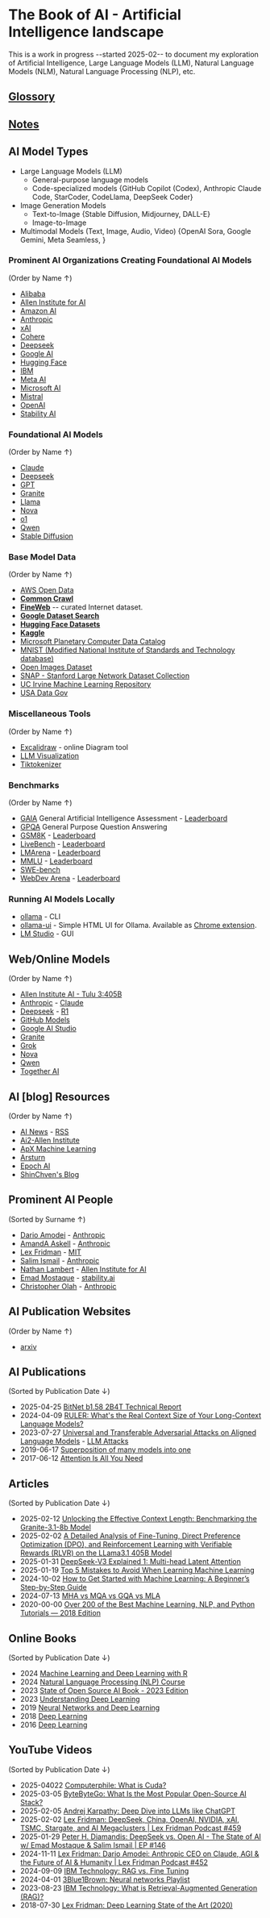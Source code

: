 # The Book of AI - Artificial Intelligence landscape
This is a work in progress --started 2025-02-- to document my exploration of Artificial Intelligence, Large Language Models (LLM), Natural Language Models (NLM), Natural Language Processing (NLP), etc. 


## [Glossory](Glossory.md)
## [Notes](Notes.md)

## AI Model Types
- Large Language Models (LLM)
  - General-purpose language models
  - Code-specialized models {GitHub Copilot (Codex), Anthropic Claude Code, StarCoder, CodeLlama, DeepSeek Coder}
- Image Generation Models
  - Text-to-Image {Stable Diffusion, Midjourney, DALL-E}
  - Image-to-Image
- Multimodal Models (Text, Image, Audio, Video) {OpenAI Sora, Google Gemini, Meta Seamless, }

### Prominent AI Organizations Creating Foundational AI Models
(Order by Name ↑)

- [Alibaba](https://www.alibabacloud.com/en)
- [Allen Institute for AI](https://allenai.org/)
- [Amazon AI](https://aws.amazon.com/machine-learning/)
- [Anthropic](https://www.anthropic.com/)
- [xAI](https://x.ai/)
- [Cohere](https://cohere.ai/)
- [Deepseek](https://www.deepseek.com/)
- [Google AI](https://ai.google/)
- [Hugging Face](https://huggingface.co/)
- [IBM](https://www.ibm.com/granite)
- [Meta AI](https://ai.facebook.com/)
- [Microsoft AI](https://www.microsoft.com/en-us/ai)
- [Mistral](https://mistral.ai/en)
- [OpenAI](https://openai.com/)
- [Stability AI](https://stability.ai/)

### Foundational AI Models
(Order by Name ↑)
- [Claude](https://www.anthropic.com/claude)
- [Deepseek](https://www.deepseek.com/)
- [GPT](https://openai.com/index/gpt-4/)
- [Granite](https://www.ibm.com/granite)
- [Llama](https://www.llama.com/)
- [Nova](https://aws.amazon.com/ai/generative-ai/nova/)
- [o1](https://openai.com/o1/)
- [Qwen](https://huggingface.co/Qwen)
- [Stable Diffusion](https://stability.ai/stable-image)

### Base Model Data
(Order by Name ↑)
- [AWS Open Data](https://aws.amazon.com/marketplace/search/results?trk=8384929b-0eb1-4af3-8996-07aa409646bc&sc_channel=el&FULFILLMENT_OPTION_TYPE=DATA_EXCHANGE&CONTRACT_TYPE=OPEN_DATA_LICENSES&filters=FULFILLMENT_OPTION_TYPE%2CCONTRACT_TYPE)
- [**Common Crawl**](https://commoncrawl.org/)
- [**FineWeb**](https://huggingface.co/spaces/HuggingFaceFW/blogpost-fineweb-v1) -- curated Internet dataset.
- [**Google Dataset Search**](https://datasetsearch.research.google.com/)
- [**Hugging Face Datasets**](https://huggingface.co/datasets)
- [**Kaggle**](https://www.kaggle.com/datasets)
- [Microsoft Planetary Computer Data Catalog](https://planetarycomputer.microsoft.com/catalog)
- [MNIST (Modified National Institute of Standards and Technology database)](https://github.com/cvdfoundation/mnist)
- [Open Images Dataset](https://storage.googleapis.com/openimages/web/index.html)
- [SNAP - Stanford Large Network Dataset Collection](https://snap.stanford.edu/data/)
- [UC Irvine Machine Learning Repository](https://archive.ics.uci.edu/)
- [USA Data Gov](https://data.gov/)

### Miscellaneous Tools
(Order by Name ↑)
- [Excalidraw](https://excalidraw.com/) - online Diagram tool
- [LLM Visualization](https://bbycroft.net/llm)
- [Tiktokenizer](https://tiktokenizer.vercel.app/)

### Benchmarks
(Order by Name ↑)

- [GAIA](https://arxiv.org/abs/2311.12983) General Artificial Intelligence Assessment - [Leaderboard](https://huggingface.co/spaces/gaia-benchmark/leaderboard)
- [GPQA](https://arxiv.org/abs/2311.12983) General Purpose Question Answering
- [GSM8K](https://paperswithcode.com/sota/arithmetic-reasoning-on-gsm8k) - [Leaderboard](https://paperswithcode.com/sota/arithmetic-reasoning-on-gsm8k)
- [LiveBench](https://livebench.ai/#/) - [Leaderboard](https://livebench.ai/#/)
- [LMArena](https://lmarena.ai/) - [Leaderboard](https://lmarena.ai/leaderboard)
- [MMLU](https://arxiv.org/abs/2009.03300) - [Leaderboard](https://paperswithcode.com/sota/multi-task-language-understanding-on-mmlu)
- [SWE-bench](https://www.swebench.com/index.html)
- [WebDev Arena](https://web.lmarena.ai/) - [Leaderboard](https://web.lmarena.ai/leaderboard)


###  Running AI Models Locally

- [ollama](https://ollama.com) - CLI
- [ollama-ui](https://ollama-ui.github.io/ollama-ui/) - Simple HTML UI for Ollama. Available as [Chrome extension](https://chromewebstore.google.com/detail/ollama-ui/cmgdpmlhgjhoadnonobjeekmfcehffco?pli=1).
- [LM Studio](https://lmstudio.ai/) - GUI

## Web/Online Models
(Order by Name ↑)
- [Allen Institute AI - Tulu 3:405B](https://playground.allenai.org/)
- [Anthropic](https://www.anthropic.com/) - [Claude](https://claude.ai/new)
- [Deepseek](https://www.deepseek.com/) - [R1](https://chat.deepseek.com)
- [GitHub Models](https://github.com/marketplace/models)
- [Google AI Studio](https://aistudio.google.com/prompts/new_chat)
- [Granite](https://www.ibm.com/granite/playground/)
- [Grok](https://grok.com/)
- [Nova](https://chat.novaapp.ai/)
- [Qwen](https://chat.qwenlm.ai/)
- [Together AI](https://www.together.ai/)


## AI [blog] Resources
(Order by Name ↑)

- [AI News](https://buttondown.com/ainews) - [RSS](https://buttondown.com/ainews/rss)
- [Ai2-Allen Institute](https://allenai.org/blog)
- [ApX Machine Learning](https://apxml.com/posts)
- [Arsturn](https://www.arsturn.com/blog)
- [Epoch AI](https://epoch.ai/)
- [ShinChven's Blog](https://atlassc.net/)


## Prominent AI People
(Sorted by Surname ↑)

- [Dario Amodei](https://darioamodei.com/) - [Anthropic](https://www.anthropic.com/)
- [AmandA Askell](https://askell.io/) - [Anthropic](https://www.anthropic.com/)
- [Lex Fridman](https://lexfridman.com/) - [MIT](https://www.mit.edu/)
- [Salim Ismail](https://salimismail.com/) - [Anthropic](https://www.anthropic.com/)
- [Nathan Lambert](https://www.interconnects.ai/) - [Allen Institute for AI](https://allenai.org/)
- [Emad Mostaque](https://emad.posthaven.com/) - [stability.ai](https://stability.ai/)
- [Christopher Olah](https://colah.github.io/) - [Anthropic](https://www.anthropic.com/)


## AI Publication Websites
(Order by Name ↑)

- [arxiv](https://arxiv.org/list/cs.AI/recent)


## AI Publications
(Sorted by Publication Date ↓)

- 2025-04-25  [BitNet b1.58 2B4T Technical Report](https://arxiv.org/pdf/2504.12285)
- 2024-04-09  [RULER: What's the Real Context Size of Your Long-Context Language Models?](https://arxiv.org/abs/2404.06654)
- 2023-07-27  [Universal and Transferable Adversarial Attacks on Aligned Language Models](./Publications/Universal%20and%20Transferable%20Adversarial%20Attacks%20on%20Aligned%20Language%20Models.pdf) - [LLM Attacks](https://llm-attacks.org/)
- 2019-06-17  [Superposition of many models into one](https://arxiv.org/abs/1902.05522)
- 2017-06-12  [Attention Is All You Need](https://arxiv.org/abs/1706.03762)

## Articles
(Sorted by Publication Date ↓)
- 2025-02-12 [Unlocking the Effective Context Length: Benchmarking the Granite-3.1-8b Model](https://www.redhat.com/en/blog/unlocking-effective-context-length-benchmarking-granite-31-8b-model)
- 2025-02-02 [A Detailed Analysis of Fine-Tuning, Direct Preference Optimization (DPO), and Reinforcement Learning with Verifiable Rewards (RLVR) on the LLama3.1 405B Model](https://medium.com/@zhouboyang1983/a-detailed-analysis-of-fine-tuning-direct-preference-optimization-dpo-and-reinforcement-c24d9061cd84)
- 2025-01-31 [DeepSeek-V3 Explained 1: Multi-head Latent Attention](https://towardsdatascience.com/deepseek-v3-explained-1-multi-head-latent-attention-ed6bee2a67c4/)
- 2025-01-19  [Top 5 Mistakes to Avoid When Learning Machine Learning](https://apxml.com/posts/top-mistakes-when-learning-machine-learning)
- 2024-10-02  [How to Get Started with Machine Learning: A Beginner’s Step-by-Step Guide](https://apxml.com/posts/get-started-with-machine-learning-guide)
- 2024-07-13  [MHA vs MQA vs GQA vs MLA](https://medium.com/@zaiinn440/mha-vs-mqa-vs-gqa-vs-mla-c6cf8285bbec)
- 2020-00-00  [Over 200 of the Best Machine Learning, NLP, and Python Tutorials — 2018 Edition](https://robbieallen.medium.com/over-200-of-the-best-machine-learning-nlp-and-python-tutorials-2018-edition-dd8cf53cb7dc)

## Online Books
(Sorted by Publication Date ↓)
- 2024  [Machine Learning and Deep Learning with R](https://theoreticalecology.github.io/machinelearning/)
- 2024  [Natural Language Processing (NLP) Course](https://srdas.github.io/NLPBook/intro.html)
- 2023  [State of Open Source AI Book - 2023 Edition](https://book.premai.io/state-of-open-source-ai/)
- 2023  [Understanding Deep Learning](https://udlbook.github.io/udlbook/)
- 2019  [Neural Networks and Deep Learning](http://neuralnetworksanddeeplearning.com/)
- 2018  [Deep Learning](https://srdas.github.io/DLBook/)
- 2016  [Deep Learning](https://www.deeplearningbook.org/)

## YouTube Videos
(Sorted by Publication Date ↓)
- 2025-04022  [Computerphile: What is Cuda?](https://youtu.be/K9anz4aB0S0?si=VO5Uy9iJ5AKajEnP)
- 2025-03-05  [ByteByteGo: What Is the Most Popular Open-Source AI Stack?](https://www.youtube.com/watch?v=hFURlsMwU7c)
- 2025-02-05  [Andrej Karpathy: Deep Dive into LLMs like ChatGPT](https://youtu.be/7xTGNNLPyMI?si=u2q8zaBubzTCPKC7)
- 2025-02-02  [Lex Fridman: DeepSeek, China, OpenAI, NVIDIA, xAI, TSMC, Stargate, and AI Megaclusters | Lex Fridman Podcast #459](https://youtu.be/_1f-o0nqpEI?si=b3xO1D6jP-5g06e8)
- 2025-01-29  [Peter H. Diamandis: DeepSeek vs. Open AI - The State of AI w/ Emad Mostaque & Salim Ismail | EP #146](https://youtu.be/lY8Ja00PCQM?si=71XmR5B_VikMcYCg)
- 2024-11-11  [Lex Fridman: Dario Amodei: Anthropic CEO on Claude, AGI & the Future of AI & Humanity | Lex Fridman Podcast #452](https://youtu.be/ugvHCXCOmm4?si=QekDqk5yuNA5fR1H)
- 2024-09-09  [IBM Technology: RAG vs. Fine Tuning](https://youtu.be/00Q0G84kq3M?si=iJn3KAoFzOMM8a-L)
- 2024-04-01  [3Blue1Brown: Neural networks Playlist](https://youtube.com/playlist?list=PLZHQObOWTQDNU6R1_67000Dx_ZCJB-3pi&si=xFClf3TeCbAQkgok)
- 2023-08-23  [IBM Technology: What is Retrieval-Augmented Generation (RAG)?](https://youtu.be/T-D1OfcDW1M?si=Uv-M2QcZL7WIJi40)
- 2018-07-30  [Lex Fridman: Deep Learning State of the Art (2020)](https://youtu.be/0VH1Lim8gL8?si=84lMRmcAPNYN6Lm-)

